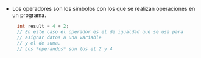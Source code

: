 - Los operadores son los simbolos con los que se realizan operaciones en un programa.
```c 
	 int result = 4 + 2; 
	 // En este caso el operador es el de igualdad que se usa para
	 // asignar datos a una variable
	 // y el de suma.
	 // Los *operandos* son los el 2 y 4 
```





